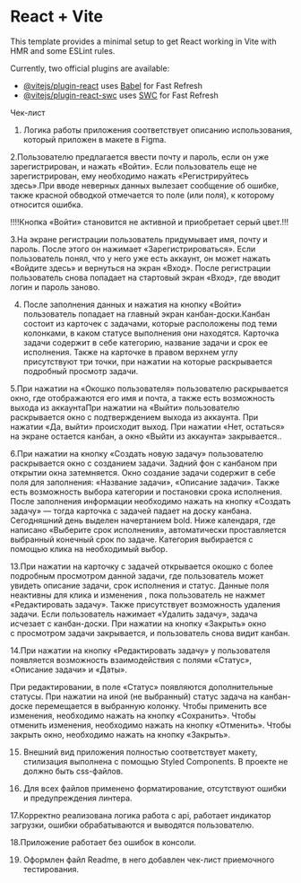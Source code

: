 # React + Vite

This template provides a minimal setup to get React working in Vite with HMR and some ESLint rules.

Currently, two official plugins are available:

- [@vitejs/plugin-react](https://github.com/vitejs/vite-plugin-react/blob/main/packages/plugin-react/README.md) uses [Babel](https://babeljs.io/) for Fast Refresh
- [@vitejs/plugin-react-swc](https://github.com/vitejs/vite-plugin-react-swc) uses [SWC](https://swc.rs/) for Fast Refresh

Чек-лист

1. Логика работы приложения соответствует описанию использования, который приложен в макете в Figma.

2.Пользователю предлагается ввести почту и пароль, если он уже зарегистрирован, и нажать «Войти». 
Если пользователь еще не зарегистрирован, ему необходимо нажать «Регистрируйтесь здесь».При вводе неверных данных вылезает сообщение об ошибке, также красной обводкой отмечается то поле (или поля), к которому относится ошибка.

!!!!Кнопка «Войти» становится не активной и приобретает серый цвет.!!!


3.На экране регистрации пользователь придумывает имя, почту и пароль. После этого он нажимает «Зарегистрироваться». 
Если пользователь понял, что у него уже есть аккаунт, он может нажать «Войдите здесь» 
и вернуться на экран «Вход».
После регистрации пользователь снова попадает на стартовый экран «Вход», где вводит логин и пароль заново.


4. После заполнения данных и нажатия на кнопку «Войти» пользователь попадает на главный экран канбан-доски.Канбан состоит из карточек с задачами, которые расположены под теми колонками, в каком статусе выполнения они находятся.
Карточка задачи содержит в себе категорию, название задачи и срок ее исполнения. Также на карточке в правом верхнем углу присутствуют три точки, при нажатии на которые раскрывается подробный просмотр задачи.

5.При нажатии на «Окошко пользователя» пользователю раскрывается окно, где отображаются его имя и почта, а также есть возможность выхода из аккаунтаПри нажатии на «Выйти» пользователю раскрывается окно с подтверждением выхода из аккаунта. При нажатии «Да, выйти» происходит выход. При нажатии «Нет, остаться» на экране остается канбан, а окно «Выйти из аккаунта» закрывается..


6.При нажатии на кнопку «Создать новую задачу» пользователю раскрывается окно с созданием задачи.  Задний фон с канбаном при открытии окна затемняется.
Окно создание задачи содержит в себе поля для заполнения: «Название задачи», «Описание задачи». Также есть возможность выбора категории и постановки срока исполнения. После заполнения информации необходимо нажать на кнопку «Создать задачу» — тогда карточка с задачей падает на доску канбана. 
Сегодняшний день выделен начертанием bold. Ниже календаря, где написано «Выберите срок исполнения», автоматически проставляется выбранный конечный срок по задаче. Категория выбирается с помощью клика на необходимый выбор. 

13.При нажатии на карточку с задачей открывается окошко с более подробным просмотром данной задачи, где пользователь может увидеть описание задачи, срок исполнения и статус. 
Данные поля неактивны для клика и изменения , пока пользователь не нажмет «Редактировать задачу». 
Также присутствует возможность удаления задачи. 
Если пользователь нажимает «Удалить задачу», задача исчезает с канбан-доски.
При нажатии на кнопку «Закрыть» окно с просмотром задачи закрывается, и пользователь снова видит канбан.

14.При нажатии на кнопку «Редактировать задачу» 
у пользователя появляется возможность взаимодействия с полями «Статус», «Описание задачи» и «Даты».

При редактировании, в поле «Статус» появляются дополнительные статусы. При нажатии на иной 
(не выбранный) статус задача на канбан-доске перемещается в выбранную колонку.
Чтобы применить все изменения, необходимо нажать на кнопку «Сохранить».
Чтобы отменить изменения, необходимо нажать на кнопку «Отменить».
Чтобы закрыть окно, необходимо нажать на кнопку «Закрыть».

15. Внешний вид приложения полностью соответствует макету, стилизация выполнена с помощью Styled Components. В проекте не должно быть css-файлов.


16. Для всех файлов применено форматирование, отсутствуют ошибки и предупреждения линтера.


17.Корректно реализована логика работа с api, работает индикатор загрузки, ошибки обрабатываются и выводятся пользователю.


18.Приложение работает без ошибок в консоли.


19. Оформлен файл Readme, в него добавлен чек-лист приемочного тестирования.